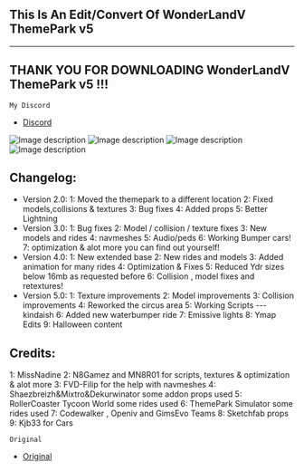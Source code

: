 ## This Is An Edit/Convert Of WonderLandV ThemePark v5

------------------------------------------------------
THANK YOU FOR DOWNLOADING WonderLandV ThemePark v5 !!!
------------------------------------------------------

```My Discord```

- [Discord](https://discord.gg/UFng7DWnWP)

![Image description](https://github.com/IDKFORCE/WonderLandVPark-v5/assets/71199348/bb676c8b-0b39-4d90-964d-2bbe86558eba)
![Image description](https://github.com/IDKFORCE/WonderLandVPark-v5/assets/71199348/6ba8bcc3-e58a-4f05-ba37-25036429d1ab)
![Image description](https://github.com/IDKFORCE/WonderLandVPark-v5/assets/71199348/acc1b9f5-ab96-4e69-83a8-0a82611c9c7d)
![Image description](https://github.com/IDKFORCE/WonderLandVPark-v5/assets/71199348/e38f122c-0446-415c-b82c-aa6be4b306ee)


## Changelog:
- Version 2.0:
1: Moved the themepark to a different location
2: Fixed models,collisions & textures
3: Bug fixes
4: Added props
5: Better Lightning
- Version 3.0:
1: Bug fixes
2: Model / collision / texture fixes
3: New models and rides
4: navmeshes
5: Audio/peds
6: Working Bumper cars!
7: optimization & alot more you can find out yourself!
- Version 4.0:
1: New extended base
2: New rides and models
3: Added animation for many rides
4: Optimization & Fixes
5: Reduced Ydr sizes below 16mb as requested before
6: Collision , model fixes and retextures!
- Version 5.0:
1: Texture improvements
2: Model improvements
3: Collision improvements
4: Reworked the circus area
5: Working Scripts ---kindaish
6: Added new waterbumper ride
7: Emissive lights
8: Ymap Edits
9: Halloween content

## Credits: 
1: MissNadine 
2: N8Gamez and MN8R01 for scripts, textures & optimization & alot more
3: FVD-Filip for the help with navmeshes
4: Shaezbreizh&Mixtro&Dekurwinator some addon props used
5: RollerCoaster Tycoon World some rides used
6: ThemePark Simulator some rides used
7: Codewalker , Openiv and GimsEvo Teams
8: Sketchfab props
9: Kjb33 for Cars

```Original```
- [Original](https://www.gta5-mods.com/maps/welcome-to-themeparkv-missnadine)
